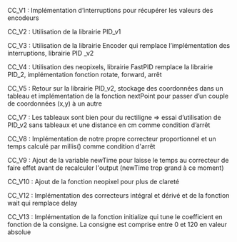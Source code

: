 CC_V1 : Implémentation d’interruptions pour récupérer les valeurs des encodeurs

CC_V2 :  Utilisation de la librairie PID_v1

CC_V3 :  Utilisation de la librairie Encoder qui remplace l’implémentation des interruptions, librairie PID _v2

CC_V4 :  Utilisation des neopixels, librairie FastPID remplace la librairie PID_2, implémentation fonction rotate, forward, arrêt

CC_V5 :  Retour sur la librairie PID_v2, stockage des coordonnées dans un tableau et implémentation de la fonction nextPoint pour passer d’un couple de coordonnées (x,y) à un autre

CC_V7 :  Les tableaux sont bien pour du rectiligne => essai d’utilisation de PID_v2 sans tableaux et une distance en cm comme condition d’arrêt 

CC_V8 :  Implémentation de notre propre correcteur proportionnel et un temps calculé par millis() comme condition d'arrêt

CC_V9 :  Ajout de la variable newTime pour laisse le temps au correcteur de faire effet avant de recalculer l'output (newTime trop grand à ce moment)

CC_V10 : Ajout de la fonction neopixel pour plus de clareté

CC_V12 : Implémentation des correcteurs intégral et dérivé et de la fonction wait qui remplace delay

CC_V13 : Implémentation de la fonction initialize qui tune le coefficient en fonction de la consigne. La consigne est comprise entre 0 et 120 en valeur absolue
